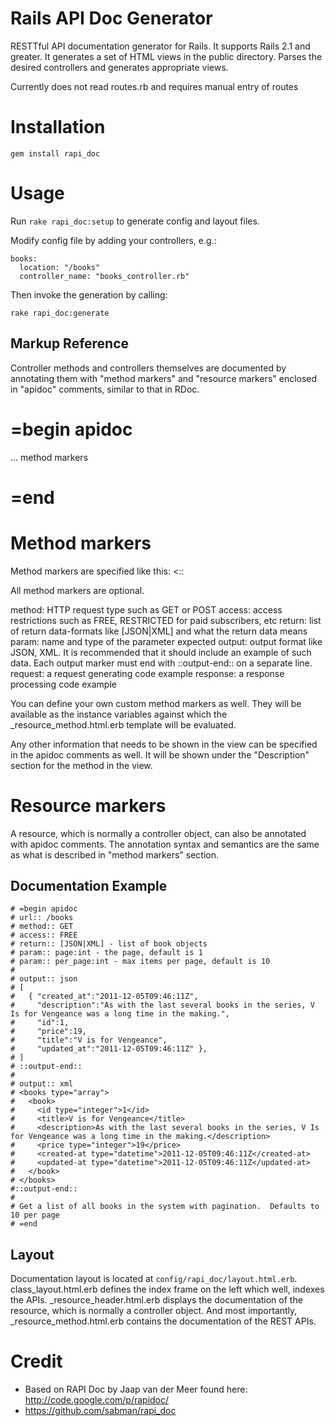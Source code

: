 Rails API Doc Generator
=======================

RESTTful API documentation generator for Rails. It supports Rails 2.1 and greater. It generates a set of HTML views in the public directory. Parses the desired controllers and generates appropriate views.

Currently does not read routes.rb and requires manual entry of routes

Installation
============

`gem install rapi_doc`

Usage
=====

Run `rake rapi_doc:setup` to generate config and layout files.

Modify config file by adding your controllers, e.g.:

    books:
      location: "/books"
      controller_name: "books_controller.rb"

Then invoke the generation by calling:

`rake rapi_doc:generate`


Markup Reference
---------------------

Controller methods and controllers themselves are documented by annotating them with "method markers" and
"resource markers" enclosed in "apidoc" comments, similar to that in RDoc.

  # =begin apidoc
  ... method markers
  # =end

Method markers
============

Method markers are specified like this:
<<method-marker-name>:: <method-marker-value>

All method markers are optional.

method: HTTP request type such as GET or POST
access: access restrictions such as FREE, RESTRICTED for paid subscribers, etc
return: list of return data-formats like [JSON|XML] and what the return data means
param: name and type of the parameter expected
output: output format like JSON, XML. It is recommended that it should include an example of such data.
        Each output marker must end with ::output-end:: on a separate line.
request: a request generating code example
response: a response processing code example

You can define your own custom method markers as well.
They will be available as the instance variables against which the _resource_method.html.erb template
will be evaluated.

Any other information that needs to be shown in the view can be specified in the apidoc comments as well.
It will be shown under the "Description" section for the method in the view.


Resource markers
============

A resource, which is normally a controller object, can also be annotated with apidoc comments. The annotation syntax
and semantics are the same as what is described in "method markers" section.


Documentation Example
---------------------

    # =begin apidoc
    # url:: /books
    # method:: GET
    # access:: FREE
    # return:: [JSON|XML] - list of book objects
    # param:: page:int - the page, default is 1
    # param:: per_page:int - max items per page, default is 10
    #
    # output:: json
    # [
    #   { "created_at":"2011-12-05T09:46:11Z",
    #     "description":"As with the last several books in the series, V Is for Vengeance was a long time in the making.",
    #     "id":1,
    #     "price":19,
    #     "title":"V is for Vengeance",
    #     "updated_at":"2011-12-05T09:46:11Z" },
    # ]
    # ::output-end::
    #
    # output:: xml
    # <books type="array">
    #   <book>
    #     <id type="integer">1</id>
    #     <title>V is for Vengeance</title>
    #     <description>As with the last several books in the series, V Is for Vengeance was a long time in the making.</description>
    #     <price type="integer">19</price>
    #     <created-at type="datetime">2011-12-05T09:46:11Z</created-at>
    #     <updated-at type="datetime">2011-12-05T09:46:11Z</updated-at>
    #   </book>
    # </books>
    #::output-end::
    #
    # Get a list of all books in the system with pagination.  Defaults to 10 per page
    # =end

    
Layout
------

Documentation layout is located at `config/rapi_doc/layout.html.erb`.
class_layout.html.erb defines the index frame on the left which well, indexes the APIs.
_resource_header.html.erb displays the documentation of the resource, which is normally a controller object.
And most importantly, _resource_method.html.erb contains the documentation of the REST APIs.


Credit
======

* Based on RAPI Doc by Jaap van der Meer found here: http://code.google.com/p/rapidoc/
* https://github.com/sabman/rapi_doc